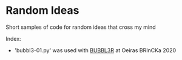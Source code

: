 # Random Ideas
Short samples of code for random ideas that cross my mind

Index:

- 'bubbl3-01.py' was used with [BUBBL3R](https://youtu.be/xt192bN5Yfk) at Oeiras BRInCKa 2020
